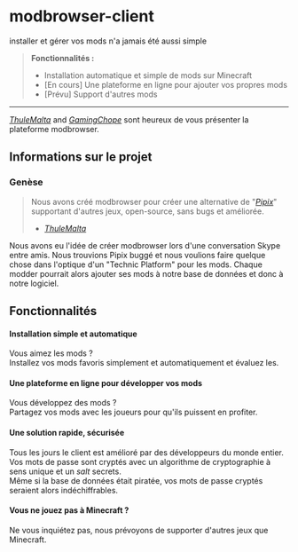 modbrowser-client
===================
installer et gérer vos mods n'a jamais été aussi simple
> **Fonctionnalités :**
> - Installation automatique et simple de mods sur Minecraft
> - [En cours] Une plateforme en ligne pour ajouter vos propres mods
> - [Prévu] Support d'autres mods


----------

*[ThuleMalta](http://thulemalta.github.io)* and *[GamingChope](https://github.com/GamingChope)* sont heureux de vous présenter la plateforme modbrowser.

Informations sur le projet
-------------
### Genèse

> Nous avons créé modbrowser pour créer une alternative de "*[Pipix](http://www.pixe-life.org/pipix/)*" supportant d'autres jeux, open-source, sans bugs et améliorée.
> - *[ThuleMalta](http://thulemalta.github.io)*   

Nous avons eu l'idée de créer modbrowser lors d'une conversation Skype entre amis. Nous trouvions Pipix buggé et nous voulions faire quelque chose dans l'optique d'un "Technic Platform" pour les mods. Chaque modder pourrait alors ajouter ses mods à notre base de données et donc à notre logiciel.

Fonctionnalités
-------------

#### Installation simple et automatique
Vous aimez les mods ?  
Installez vos mods favoris simplement et automatiquement et évaluez les.  

#### Une plateforme en ligne pour développer vos mods
Vous développez des mods ?  
Partagez vos mods avec les joueurs pour qu'ils puissent en profiter.

#### Une solution rapide, sécurisée
Tous les jours le client est amélioré par des développeurs du monde entier.  
Vos mots de passe sont cryptés avec un algorithme de cryptographie à sens unique et un _salt_ secrets.  
Même si la base de données était piratée, vos mots de passe cryptés seraient alors indéchiffrables.

#### Vous ne jouez pas à Minecraft ?
Ne vous inquiétez pas, nous prévoyons de supporter d'autres jeux que Minecraft.
